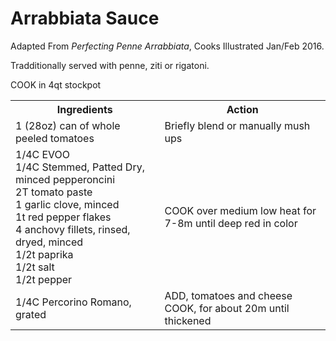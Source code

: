 # Arrabbiata Sauce

Adapted From *Perfecting Penne Arrabbiata*, Cooks Illustrated Jan/Feb 2016. 

Tradditionally served with penne, ziti or rigatoni.

<table>
<tbody>
<tr><th>Ingredients</th><th>Action</th></tr>
<tr><td>
1 (28oz) can of whole peeled tomatoes
</td><td>
Briefly blend or manually mush ups
</td></tr>
<tr><td>
1/4C EVOO<br>
1/4C Stemmed, Patted Dry, minced pepperoncini<br>
2T tomato paste<br>
1 garlic clove, minced<br>
1t red pepper flakes<br>
4 anchovy fillets, rinsed, dryed, minced<br>
1/2t paprika<br>
1/2t salt<br>
1/2t pepper<br>
</td><td>
COOK over medium low heat for 7-8m until deep red in color
</td><tr>
COOK in 4qt stockpot
</td></tr>
<tr><td>
1/4C Percorino Romano, grated<br>
</td><td>
ADD, tomatoes and cheese<br>
COOK, for about 20m until thickened
</td></tr>
</tbody>
</table>
